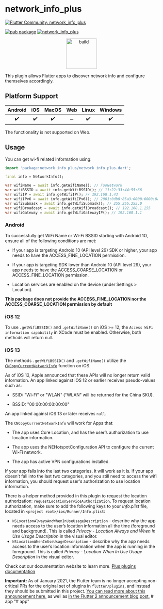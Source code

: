 # network_info_plus

[![Flutter Community: network_info_plus](https://fluttercommunity.dev/_github/header/network_info_plus)](https://github.com/fluttercommunity/community)

[![pub package](https://img.shields.io/pub/v/network_info_plus.svg)](https://pub.dev/packages/network_info_plus)
[![network_info_plus](https://github.com/fluttercommunity/plus_plugins/actions/workflows/network_info_plus.yaml/badge.svg)](https://github.com/fluttercommunity/plus_plugins/actions/workflows/network_info_plus.yaml)

<p class="center">
<center><a href="https://flutter.dev/docs/development/packages-and-plugins/favorites" target="_blank" rel="noreferrer noopener"><img src="../../../website/static/img/flutter-favorite-badge.png" width="100" alt="build"></a></center>
</p>

This plugin allows Flutter apps to discover network info and configure
themselves accordingly.

## Platform Support

| Android | iOS | MacOS | Web | Linux | Windows |
| :-----: | :-: | :---: | :-: | :---: | :----: |
|   ✔️    | ✔️  |  ✔️   | ➖  |  ✔️   |   ✔️   |

The functionality is not supported on Web.

## Usage

You can get wi-fi related information using:

```dart
import 'package:network_info_plus/network_info_plus.dart';

final info = NetworkInfo();

var wifiName = await info.getWifiName(); // FooNetwork
var wifiBSSID = await info.getWifiBSSID(); // 11:22:33:44:55:66
var wifiIP = await info.getWifiIP(); // 192.168.1.43
var wifiIPv6 = await info.getWifiIPv6(); // 2001:0db8:85a3:0000:0000:8a2e:0370:7334
var wifiSubmask = await info.getWifiSubmask(); // 255.255.255.0
var wifiBroadcast = await info.getWifiBroadcast(); // 192.168.1.255
var wifiGateway = await info.getWifiGatewayIP(); // 192.168.1.1
```

### Android

To successfully get WiFi Name or Wi-Fi BSSID starting with Android 1O, ensure all of the following conditions are met:

- If your app is targeting Android 10 (API level 29) SDK or higher, your app needs to have the ACCESS_FINE_LOCATION permission.

- If your app is targeting SDK lower than Android 10 (API level 29), your app needs to have the ACCESS_COARSE_LOCATION or ACCESS_FINE_LOCATION permission.

- Location services are enabled on the device (under Settings > Location).

**This package does not provide the ACCESS_FINE_LOCATION nor the ACCESS_COARSE_LOCATION permission by default**

### iOS 12

To use `.getWifiBSSID()` and `.getWifiName()` on iOS >= 12, the `Access WiFi information capability` in XCode must be enabled. Otherwise, both methods will return null.

### iOS 13

The methods `.getWifiBSSID()` and `.getWifiName()` utilize the [`CNCopyCurrentNetworkInfo`](https://developer.apple.com/documentation/systemconfiguration/1614126-cncopycurrentnetworkinfo) function on iOS.

As of iOS 13, Apple announced that these APIs will no longer return valid information.
An app linked against iOS 12 or earlier receives pseudo-values such as:

- SSID: "Wi-Fi" or "WLAN" ("WLAN" will be returned for the China SKU).

- BSSID: "00:00:00:00:00:00"

An app linked against iOS 13 or later receives `null`.

The `CNCopyCurrentNetworkInfo` will work for Apps that:

- The app uses Core Location, and has the user’s authorization to use location information.

- The app uses the NEHotspotConfiguration API to configure the current Wi-Fi network.

- The app has active VPN configurations installed.

If your app falls into the last two categories, it will work as it is. If your app doesn't fall into the last two categories,
and you still need to access the wifi information, you should request user's authorization to use location information.

There is a helper method provided in this plugin to request the location authorization: `requestLocationServiceAuthorization`.
To request location authorization, make sure to add the following keys to your _Info.plist_ file, located in `<project root>/ios/Runner/Info.plist`:

- `NSLocationAlwaysAndWhenInUseUsageDescription` - describe why the app needs access to the user’s location information all the time (foreground and background). This is called _Privacy - Location Always and When In Use Usage Description_ in the visual editor.
- `NSLocationWhenInUseUsageDescription` - describe why the app needs access to the user’s location information when the app is running in the foreground. This is called _Privacy - Location When In Use Usage Description_ in the visual editor.

Check out our documentation website to learn more. [Plus plugins documentation](https://plus.fluttercommunity.dev/docs/overview)

**Important:** As of January 2021, the Flutter team is no longer accepting non-critical PRs for the original set of plugins in `flutter/plugins`, and instead they should be submitted in this project. [You can read more about this announcement here.](https://github.com/flutter/plugins/blob/master/CONTRIBUTING.md#important-note) as well as [in the Flutter 2 announcement blog post.](https://medium.com/flutter/whats-new-in-flutter-2-0-fe8e95ecc65)
#   a p p  
 "# app" 
